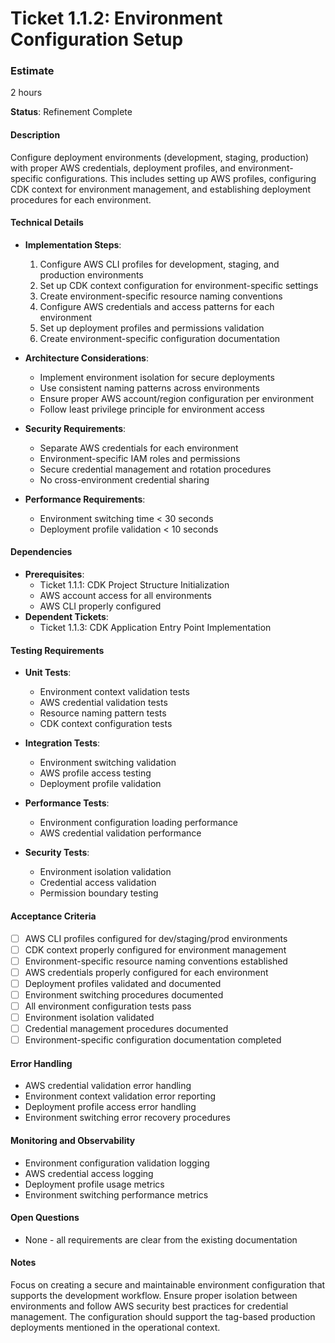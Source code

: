 # Ticket 1.1.2: Environment Configuration Setup

### Estimate
2 hours

**Status**: Refinement Complete

#### Description
Configure deployment environments (development, staging, production) with proper AWS credentials, deployment profiles, and environment-specific configurations. This includes setting up AWS profiles, configuring CDK context for environment management, and establishing deployment procedures for each environment.

#### Technical Details
- **Implementation Steps**:
  1. Configure AWS CLI profiles for development, staging, and production environments
  2. Set up CDK context configuration for environment-specific settings
  3. Create environment-specific resource naming conventions
  4. Configure AWS credentials and access patterns for each environment
  5. Set up deployment profiles and permissions validation
  6. Create environment-specific configuration documentation

- **Architecture Considerations**:
  - Implement environment isolation for secure deployments
  - Use consistent naming patterns across environments
  - Ensure proper AWS account/region configuration per environment
  - Follow least privilege principle for environment access

- **Security Requirements**:
  - Separate AWS credentials for each environment
  - Environment-specific IAM roles and permissions
  - Secure credential management and rotation procedures
  - No cross-environment credential sharing

- **Performance Requirements**:
  - Environment switching time < 30 seconds
  - Deployment profile validation < 10 seconds

#### Dependencies
- **Prerequisites**:
  - Ticket 1.1.1: CDK Project Structure Initialization
  - AWS account access for all environments
  - AWS CLI properly configured
- **Dependent Tickets**:
  - Ticket 1.1.3: CDK Application Entry Point Implementation

#### Testing Requirements
- **Unit Tests**:
  - Environment context validation tests
  - AWS credential validation tests
  - Resource naming pattern tests
  - CDK context configuration tests

- **Integration Tests**:
  - Environment switching validation
  - AWS profile access testing
  - Deployment profile validation

- **Performance Tests**:
  - Environment configuration loading performance
  - AWS credential validation performance

- **Security Tests**:
  - Environment isolation validation
  - Credential access validation
  - Permission boundary testing

#### Acceptance Criteria
- [ ] AWS CLI profiles configured for dev/staging/prod environments
- [ ] CDK context properly configured for environment management
- [ ] Environment-specific resource naming conventions established
- [ ] AWS credentials properly configured for each environment
- [ ] Deployment profiles validated and documented
- [ ] Environment switching procedures documented
- [ ] All environment configuration tests pass
- [ ] Environment isolation validated
- [ ] Credential management procedures documented
- [ ] Environment-specific configuration documentation completed

#### Error Handling
- AWS credential validation error handling
- Environment context validation error reporting
- Deployment profile access error handling
- Environment switching error recovery procedures

#### Monitoring and Observability
- Environment configuration validation logging
- AWS credential access logging
- Deployment profile usage metrics
- Environment switching performance metrics

#### Open Questions
- None - all requirements are clear from the existing documentation

#### Notes
Focus on creating a secure and maintainable environment configuration that supports the development workflow. Ensure proper isolation between environments and follow AWS security best practices for credential management. The configuration should support the tag-based production deployments mentioned in the operational context. 